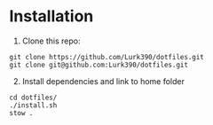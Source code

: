# Installation
1. Clone this repo:
```shell
git clone https://github.com/Lurk390/dotfiles.git
git clone git@github.com:Lurk390/dotfiles.git
```
2. Install dependencies and link to home folder
```shell
cd dotfiles/
./install.sh
stow .
```
